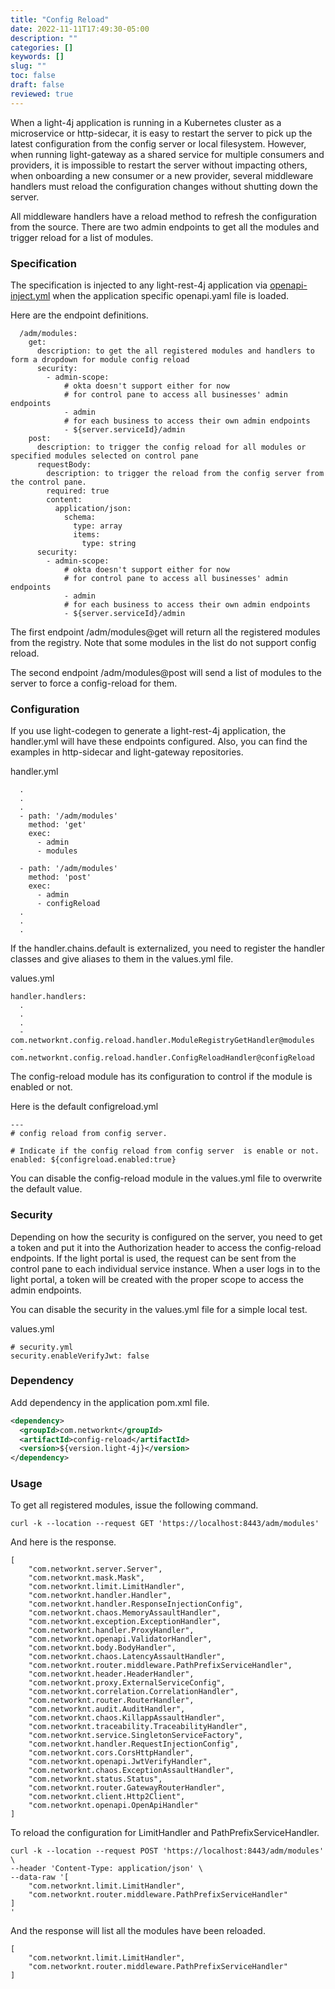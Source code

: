 ```yaml
---
title: "Config Reload"
date: 2022-11-11T17:49:30-05:00
description: ""
categories: []
keywords: []
slug: ""
toc: false
draft: false
reviewed: true
---
```


When a light-4j application is running in a Kubernetes cluster as a microservice or http-sidecar, it is easy to restart the server to pick up the latest configuration from the config server or local filesystem. However, when running light-gateway as a shared service for multiple consumers and providers, it is impossible to restart the server without impacting others, when onboarding a new consumer or a new provider, several middleware handlers must reload the configuration changes without shutting down the server.

All middleware handlers have a reload method to refresh the configuration from the source. There are two admin endpoints to get all the modules and trigger reload for a list of modules. 

### Specification

The specification is injected to any light-rest-4j application via [openapi-inject.yml](https://github.com/networknt/light-rest-4j/blob/master/openapi-meta/src/main/resources/config/openapi-inject.yml) when the application specific openapi.yaml file is loaded. 

Here are the endpoint definitions.

```
  /adm/modules:
    get:
      description: to get the all registered modules and handlers to form a dropdown for module config reload
      security:
        - admin-scope:
            # okta doesn't support either for now
            # for control pane to access all businesses' admin endpoints
            - admin
            # for each business to access their own admin endpoints
            - ${server.serviceId}/admin
    post:
      description: to trigger the config reload for all modules or specified modules selected on control pane
      requestBody:
        description: to trigger the reload from the config server from the control pane.
        required: true
        content:
          application/json:
            schema:
              type: array
              items:
                type: string
      security:
        - admin-scope:
            # okta doesn't support either for now
            # for control pane to access all businesses' admin endpoints
            - admin
            # for each business to access their own admin endpoints
            - ${server.serviceId}/admin
```

The first endpoint /adm/modules@get will return all the registered modules from the registry. Note that some modules in the list do not support config reload. 

The second endpoint /adm/modules@post will send a list of modules to the server to force a config-reload for them. 

### Configuration

If you use light-codegen to generate a light-rest-4j application, the handler.yml will have these endpoints configured. Also, you can find the examples in http-sidecar and light-gateway repositories. 

handler.yml

```
  .
  .
  .
  - path: '/adm/modules'
    method: 'get'
    exec:
      - admin
      - modules

  - path: '/adm/modules'
    method: 'post'
    exec:
      - admin
      - configReload
  .
  .
  .
```

If the handler.chains.default is externalized, you need to register the handler classes and give aliases to them in the values.yml file.

values.yml

```
handler.handlers:
  .
  .
  .
  - com.networknt.config.reload.handler.ModuleRegistryGetHandler@modules
  - com.networknt.config.reload.handler.ConfigReloadHandler@configReload
```

The config-reload module has its configuration to control if the module is enabled or not. 

Here is the default configreload.yml

```
---
# config reload from config server.

# Indicate if the config reload from config server  is enable or not.
enabled: ${configreload.enabled:true}
```

You can disable the config-reload module in the values.yml file to overwrite the default value. 

### Security

Depending on how the security is configured on the server, you need to get a token and put it into the Authorization header to access the config-reload endpoints. If the light portal is used, the request can be sent from the control pane to each individual service instance. When a user logs in to the light portal, a token will be created with the proper scope to access the admin endpoints. 

You can disable the security in the values.yml file for a simple local test. 

values.yml

```
# security.yml
security.enableVerifyJwt: false
```

### Dependency

Add dependency in the application pom.xml file.

```xml
<dependency>
  <groupId>com.networknt</groupId>
  <artifactId>config-reload</artifactId>
  <version>${version.light-4j}</version>
</dependency>
```

### Usage

To get all registered modules, issue the following command. 

```
curl -k --location --request GET 'https://localhost:8443/adm/modules'
```

And here is the response.

```
[
    "com.networknt.server.Server",
    "com.networknt.mask.Mask",
    "com.networknt.limit.LimitHandler",
    "com.networknt.handler.Handler",
    "com.networknt.handler.ResponseInjectionConfig",
    "com.networknt.chaos.MemoryAssaultHandler",
    "com.networknt.exception.ExceptionHandler",
    "com.networknt.handler.ProxyHandler",
    "com.networknt.openapi.ValidatorHandler",
    "com.networknt.body.BodyHandler",
    "com.networknt.chaos.LatencyAssaultHandler",
    "com.networknt.router.middleware.PathPrefixServiceHandler",
    "com.networknt.header.HeaderHandler",
    "com.networknt.proxy.ExternalServiceConfig",
    "com.networknt.correlation.CorrelationHandler",
    "com.networknt.router.RouterHandler",
    "com.networknt.audit.AuditHandler",
    "com.networknt.chaos.KillappAssaultHandler",
    "com.networknt.traceability.TraceabilityHandler",
    "com.networknt.service.SingletonServiceFactory",
    "com.networknt.handler.RequestInjectionConfig",
    "com.networknt.cors.CorsHttpHandler",
    "com.networknt.openapi.JwtVerifyHandler",
    "com.networknt.chaos.ExceptionAssaultHandler",
    "com.networknt.status.Status",
    "com.networknt.router.GatewayRouterHandler",
    "com.networknt.client.Http2Client",
    "com.networknt.openapi.OpenApiHandler"
]
```

To reload the configuration for LimitHandler and PathPrefixServiceHandler. 

```
curl -k --location --request POST 'https://localhost:8443/adm/modules' \
--header 'Content-Type: application/json' \
--data-raw '[
    "com.networknt.limit.LimitHandler",
    "com.networknt.router.middleware.PathPrefixServiceHandler"
]
'
```

And the response will list all the modules have been reloaded. 

```
[
    "com.networknt.limit.LimitHandler",
    "com.networknt.router.middleware.PathPrefixServiceHandler"
]
```



